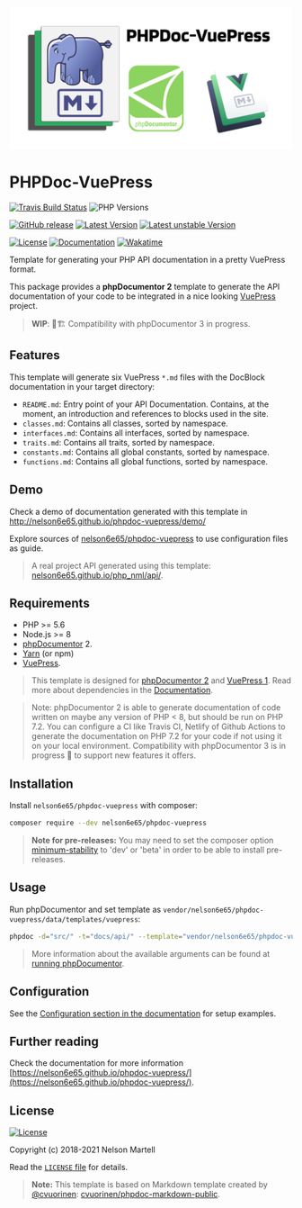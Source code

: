 [![Card](./.github/assets/card.svg)](https://nelson6e65.github.io/phpdoc-vuepress)

# PHPDoc-VuePress

[![Travis Build Status](https://img.shields.io/travis/nelson6e65/phpdoc-vuepress/master.svg?logo=travis)](https://travis-ci.org/nelson6e65/phpdoc-vuepress)
![PHP Versions](https://img.shields.io/travis/php-v/nelson6e65/phpdoc-vuepress.svg)

[![GitHub release](https://img.shields.io/github/tag/nelson6e65/phpdoc-vuepress.svg)](https://github.com/nelson6e65/phpdoc-vuepress/tags)
[![Latest Version](https://img.shields.io/packagist/v/nelson6e65/phpdoc-vuepress.svg?label=stable)](https://packagist.org/packages/nelson6e65/phpdoc-vuepress)
[![Latest unstable Version](https://img.shields.io/packagist/vpre/nelson6e65/phpdoc-vuepress.svg?label=unstable)](https://packagist.org/packages/nelson6e65/phpdoc-vuepress#dev-master)

[![License](https://img.shields.io/github/license/nelson6e65/phpdoc-vuepress.svg)](LICENSE)
[![Documentation](http://img.shields.io/badge/📜-Documentation-lightgrey.svg)](https://nelson6e65.github.io/phpdoc-vuepress)
[![Wakatime](https://wakatime.com/badge/github/nelson6e65/phpdoc-vuepress.svg)](https://wakatime.com/badge/github/nelson6e65/phpdoc-vuepress)

Template for generating your PHP API documentation in a pretty VuePress format.

This package provides a **phpDocumentor 2** template to generate the API documentation of your code to be integrated in a nice looking [VuePress](https://vuepress.vuejs.org) project.

> **WIP**: 🚧🏗 Compatibility with phpDocumentor 3 in progress.

## Features

This template will generate six VuePress `*.md` files with the DocBlock documentation in your target directory:

- `README.md`: Entry point of your API Documentation. Contains, at the moment, an introduction and references to blocks used in the site.
- `classes.md`: Contains all classes, sorted by namespace.
- `interfaces.md`: Contains all interfaces, sorted by namespace.
- `traits.md`: Contains all traits, sorted by namespace.
- `constants.md`: Contains all global constants, sorted by namespace.
- `functions.md`: Contains all global functions, sorted by namespace.

## Demo

Check a demo of documentation generated with this template in http://nelson6e65.github.io/phpdoc-vuepress/demo/

Explore sources of [nelson6e65/phpdoc-vuepress](https://github.com/nelson6e65/phpdoc-vuepress) to use configuration files as guide.

> A real project API generated using this template: [nelson6e65.github.io/php_nml/api/](https://nelson6e65.github.io/php_nml/api/).

## Requirements

- PHP >= 5.6
- Node.js >= 8
- [phpDocumentor](https://www.phpdoc.org/) 2.
- [Yarn](https://yarnpkg.com) (or npm)
- [VuePress](https://vuepress.vuejs.org/).

> This template is designed for [phpDocumentor 2](https://www.phpdoc.org/) and [VuePress 1](https://v0.vuepress.vuejs.org/).
> Read more about dependencies in the [Documentation](https://nelson6e65.github.io/phpdoc-vuepress/guide/getting-started.html).

> Note: phpDocumentor 2 is able to generate documentation of code written on maybe any version of PHP < 8, but should be run on PHP 7.2. You can configure a CI like Travis CI, Netlify of Github Actions to generate the documentation on PHP 7.2 for your code if not using it on your local environment. Compatibility with phpDocumentor 3 is in progress 🚧 to support new features it offers.

## Installation

Install `nelson6e65/phpdoc-vuepress` with composer:

```bash
composer require --dev nelson6e65/phpdoc-vuepress
```

> **Note for pre-releases:** You may need to set the composer option [minimum-stability](https://getcomposer.org/doc/04-schema.md#minimum-stability) to 'dev' or 'beta' in order to be able to install pre-releases.

## Usage

Run phpDocumentor and set template as `vendor/nelson6e65/phpdoc-vuepress/data/templates/vuepress`:

```bash
phpdoc -d="src/" -t="docs/api/" --template="vendor/nelson6e65/phpdoc-vuepress/data/templates/vuepress"
```

> More information about the available arguments can be found at [running phpDocumentor](http://www.phpdoc.org/docs/latest/guides/running-phpdocumentor.html).

## Configuration

See the [Configuration section in the documentation](https://nelson6e65.github.io/phpdoc-vuepress/guide/configuration.html) for setup examples.

## Further reading

Check the documentation for more information [https://nelson6e65.github.io/phpdoc-vuepress/](https://nelson6e65.github.io/phpdoc-vuepress/).

## License

[![License](https://img.shields.io/github/license/nelson6e65/phpdoc-vuepress.svg)](LICENSE)

Copyright (c) 2018-2021 Nelson Martell

Read the [`LICENSE` file](LICENSE) for details.

> **Note:** This template is based on Markdown template created by [@cvuorinen](https://github.com/cvuorinen): [cvuorinen/phpdoc-markdown-public](https://github.com/cvuorinen/phpdoc-markdown-public).
